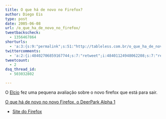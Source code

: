 ```yaml
---
title: O que há de novo no Firefox?
author: Diego Eis
type: post
date: 2005-06-08
url: /o_que_ha_de_novo_no_firefox/
tweetbackscheck:
  - 1356467864
shorturls:
  - 'a:3:{s:9:"permalink";s:51:"http://tableless.com.br/o_que_ha_de_novo_no_firefox";s:7:"tinyurl";s:26:"http://tinyurl.com/3z77nh2";s:4:"isgd";s:19:"http://is.gd/r3pgr8";}'
twittercomments:
  - 'a:2:{i:48402706859167744;s:7:"retweet";i:48401124948062208;s:7:"retweet";}'
tweetcount:
  - 2
dsq_thread_id:
  - 503032802

---
```

O [Elcio][1] fez uma pequena avaliação sobre o novo firefox que está para sair. 

[O que há de novo no novo Firefox, o DeerPark Alpha 1][1] 

  * [Site do Firefox][2]

 [1]: http://elcio.locaweb.com.br/msg.asp?id=371
 [2]: http://www.mozilla.org/projects/firefox/
